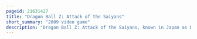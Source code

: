```yaml
---
pageid: 21631427
title: "Dragon Ball Z: Attack of the Saiyans"
short_summary: "2009 video game"
description: "Dragon Ball Z: Attack of the Saiyans, known in Japan as Dragon Ball Kai: saiyan Invasion, is a Video Game based on the Dragon Ball Franchise for the Nintendo Ds. It was released in Japan on April 29, 2009, and in Europe and North America in November 2009. The Game is developed by Monolith Soft and distributed by Namco Bandai in North America ; it is one of the first Games in the Dragon Ball Franchise to be published by Namco Bandai, as the Company would acquire the License from previous Holder Atari in July of the same Year."
---
```


